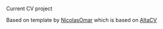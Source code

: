 Current CV project

Based on template by [NicolasOmar](https://www.overleaf.com/latex/templates/altacv-nicolasomar-fork/htfpmrwhbwpw) which is based on [AltaCV](https://github.com/liantze/AltaCV)